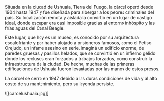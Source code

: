 Situada en la ciudad de Ushuaia, Tierra del Fuego, la cárcel operó desde 1904 hasta 1947 y fue diseñada para albergar a los peores criminales del país. Su localización remota y aislada la convirtió en un lugar de castigo ideal, donde escapar era casi imposible gracias al entorno inhóspito y las frías aguas del Canal Beagle.

Este lugar, que hoy es un museo, es conocido por su arquitectura escalofriante y por haber alojado a prisioneros famosos, como el Petiso Orejudo, un infame asesino en serie. Imaginá un edificio enorme, de paredes gruesas y pasillos helados, que se convirtió en un infierno gélido donde los reclusos eran forzados a trabajos forzados, como construir la infraestructura de la ciudad. De hecho, muchas de las primeras edificaciones de Ushuaia fueron levantadas por las manos de estos presos.

La cárcel se cerró en 1947 debido a las duras condiciones de vida y al alto costo de su mantenimiento, pero su leyenda persiste.

![[carcelushuaia.jpg]]